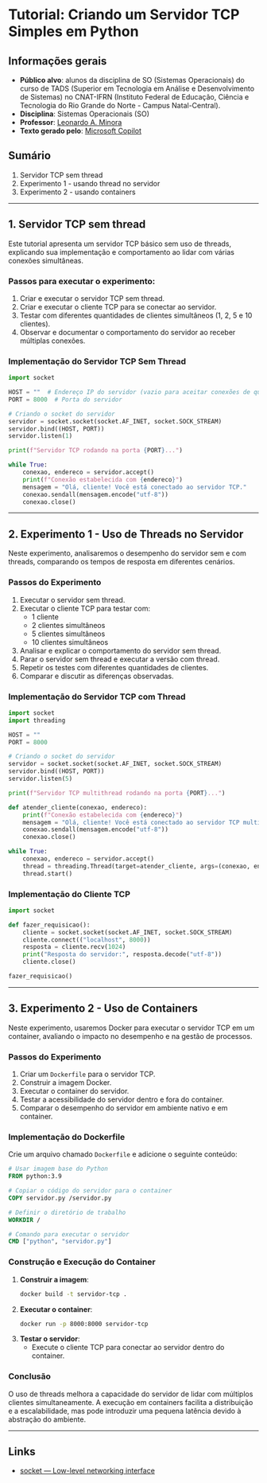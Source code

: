 # Tutorial: Criando um Servidor TCP Simples em Python

## Informações gerais
- **Público alvo**: alunos da disciplina de SO (Sistemas Operacionais) do curso de TADS (Superior em Tecnologia em Análise e Desenvolvimento de Sistemas) no CNAT-IFRN (Instituto Federal de Educação, Ciência e Tecnologia do Rio Grande do Norte - Campus Natal-Central).
- **Disciplina**: Sistemas Operacionais (SO)
- **Professor**: [Leonardo A. Minora](https://github.com/leonardo-minora)
- **Texto gerado pelo**: [Microsoft Copilot](https://copilot.microsoft.com/)

## Sumário
1. Servidor TCP sem thread
2. Experimento 1 - usando thread no servidor
3. Experimento 2 - usando containers

---

## 1. Servidor TCP sem thread
Este tutorial apresenta um servidor TCP básico sem uso de threads, explicando sua implementação e comportamento ao lidar com várias conexões simultâneas.

### Passos para executar o experimento:
1. Criar e executar o servidor TCP sem thread.
2. Criar e executar o cliente TCP para se conectar ao servidor.
3. Testar com diferentes quantidades de clientes simultâneos (1, 2, 5 e 10 clientes).
4. Observar e documentar o comportamento do servidor ao receber múltiplas conexões.

### Implementação do Servidor TCP Sem Thread
```python
import socket

HOST = ""  # Endereço IP do servidor (vazio para aceitar conexões de qualquer endereço)
PORT = 8000  # Porta do servidor

# Criando o socket do servidor
servidor = socket.socket(socket.AF_INET, socket.SOCK_STREAM)
servidor.bind((HOST, PORT))
servidor.listen(1)

print(f"Servidor TCP rodando na porta {PORT}...")

while True:
    conexao, endereco = servidor.accept()
    print(f"Conexão estabelecida com {endereco}")
    mensagem = "Olá, cliente! Você está conectado ao servidor TCP."
    conexao.sendall(mensagem.encode("utf-8"))
    conexao.close()
```

---

## 2. Experimento 1 - Uso de Threads no Servidor
Neste experimento, analisaremos o desempenho do servidor sem e com threads, comparando os tempos de resposta em diferentes cenários.

### Passos do Experimento
1. Executar o servidor sem thread.
2. Executar o cliente TCP para testar com:
   - 1 cliente
   - 2 clientes simultâneos
   - 5 clientes simultâneos
   - 10 clientes simultâneos
3. Analisar e explicar o comportamento do servidor sem thread.
4. Parar o servidor sem thread e executar a versão com thread.
5. Repetir os testes com diferentes quantidades de clientes.
6. Comparar e discutir as diferenças observadas.

### Implementação do Servidor TCP com Thread
```python
import socket
import threading

HOST = ""
PORT = 8000

# Criando o socket do servidor
servidor = socket.socket(socket.AF_INET, socket.SOCK_STREAM)
servidor.bind((HOST, PORT))
servidor.listen(5)

print(f"Servidor TCP multithread rodando na porta {PORT}...")

def atender_cliente(conexao, endereco):
    print(f"Conexão estabelecida com {endereco}")
    mensagem = "Olá, cliente! Você está conectado ao servidor TCP multithread."
    conexao.sendall(mensagem.encode("utf-8"))
    conexao.close()

while True:
    conexao, endereco = servidor.accept()
    thread = threading.Thread(target=atender_cliente, args=(conexao, endereco))
    thread.start()
```

### Implementação do Cliente TCP
```python
import socket

def fazer_requisicao():
    cliente = socket.socket(socket.AF_INET, socket.SOCK_STREAM)
    cliente.connect(("localhost", 8000))
    resposta = cliente.recv(1024)
    print("Resposta do servidor:", resposta.decode("utf-8"))
    cliente.close()

fazer_requisicao()
```

---

## 3. Experimento 2 - Uso de Containers
Neste experimento, usaremos Docker para executar o servidor TCP em um container, avaliando o impacto no desempenho e na gestão de processos.

### Passos do Experimento
1. Criar um `Dockerfile` para o servidor TCP.
2. Construir a imagem Docker.
3. Executar o container do servidor.
4. Testar a acessibilidade do servidor dentro e fora do container.
5. Comparar o desempenho do servidor em ambiente nativo e em container.

### Implementação do Dockerfile
Crie um arquivo chamado `Dockerfile` e adicione o seguinte conteúdo:
```dockerfile
# Usar imagem base do Python
FROM python:3.9

# Copiar o código do servidor para o container
COPY servidor.py /servidor.py

# Definir o diretório de trabalho
WORKDIR /

# Comando para executar o servidor
CMD ["python", "servidor.py"]
```

### Construção e Execução do Container
1. **Construir a imagem**:
   ```sh
   docker build -t servidor-tcp .
   ```
2. **Executar o container**:
   ```sh
   docker run -p 8000:8000 servidor-tcp
   ```
3. **Testar o servidor**:
   - Execute o cliente TCP para conectar ao servidor dentro do container.

### Conclusão
O uso de threads melhora a capacidade do servidor de lidar com múltiplos clientes simultaneamente. A execução em containers facilita a distribuição e a escalabilidade, mas pode introduzir uma pequena latência devido à abstração do ambiente.

---

## Links
- [socket — Low-level networking interface](https://docs.python.org/3/library/socket.html)

